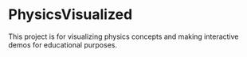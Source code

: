 # PhysicsVisualized

This project is for visualizing physics concepts and making interactive demos for educational purposes.
